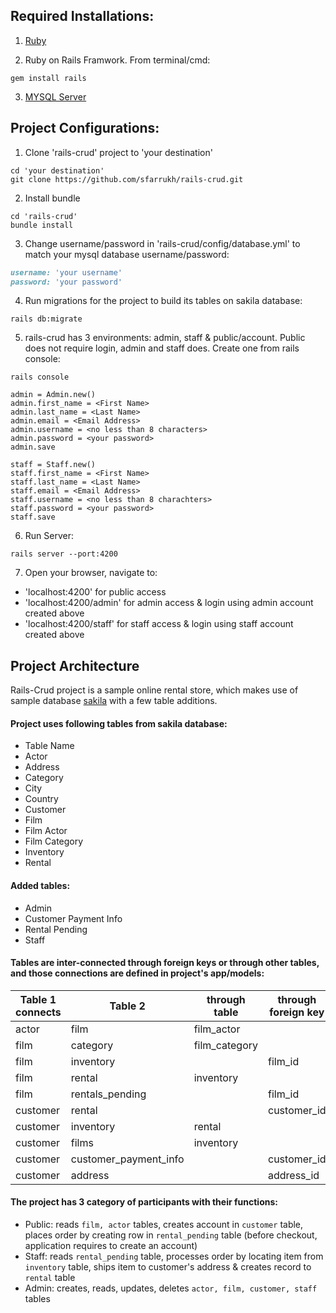 ## Required Installations:
1. [Ruby](https://www.ruby-lang.org/en/downloads/)
	
2. Ruby on Rails Framwork. From terminal/cmd:
```
gem install rails
```
3. [MYSQL Server](https://dev.mysql.com/downloads/mysql/)



## Project Configurations:
1. Clone 'rails-crud' project to 'your destination'
```
cd 'your destination'
git clone https://github.com/sfarrukh/rails-crud.git
```

2. Install bundle
```
cd 'rails-crud'
bundle install
```
3. Change username/password in 'rails-crud/config/database.yml' to match your mysql database username/password:
```ruby
username: 'your username'
password: 'your password'
```

4. Run migrations for the project to build its tables on sakila database:
```
rails db:migrate
```

5. rails-crud has 3 environments: admin, staff & public/account. Public does not require login, admin and staff does. Create one from rails console:
```
rails console

admin = Admin.new()
admin.first_name = <First Name>
admin.last_name = <Last Name>
admin.email = <Email Address>
admin.username = <no less than 8 characters>
admin.password = <your password>
admin.save

staff = Staff.new()
staff.first_name = <First Name>
staff.last_name = <Last Name>
staff.email = <Email Address>
staff.username = <no less than 8 charachters>
staff.password = <your password>
staff.save
```

6. Run Server:
```
rails server --port:4200
```

7. Open your browser, navigate to:
* 'localhost:4200' for public access
* 'localhost:4200/admin' for admin access & login using admin account created above
* 'localhost:4200/staff' for staff access & login using staff account created above


## Project Architecture
Rails-Crud project is a sample online rental store, which makes use of sample database [sakila](https://dev.mysql.com/doc/sakila/en/) with a few table additions.

#### Project uses following tables from sakila database:
* Table Name
* Actor
* Address
* Category
* City
* Country
* Customer
* Film
* Film Actor
* Film Category
* Inventory
* Rental


#### Added tables:
* Admin
* Customer Payment Info
* Rental Pending
* Staff


#### Tables are inter-connected through foreign keys or through other tables, and those connections are defined in project's app/models:

| Table 1 connects	| Table 2				| through table	| through foreign key 	|
|-------------------|-----------------------|---------------|-----------------------|
| actor				| film					| film_actor	|					  	|
| film 				| category 				| film_category	|						|
| film 				| inventory 			| 				| film_id				|
| film 				| rental 				| inventory 	| 						|
| film 				| rentals_pending		| 				| film_id 				|
| customer 			| rental 				| 				| customer_id 			|
| customer 			| inventory 			| rental 		| 						|
| customer 			| films 				| inventory 	| 						|
| customer 			| customer_payment_info	| 				| customer_id 			|
| customer 			| address 				| 				| address_id 			|

#### The project has 3 category of participants with their functions:

* Public: reads `film, actor` tables, creates account in `customer` table, places order by creating row in `rental_pending` table (before checkout, application requires to create an account)
* Staff: reads `rental_pending` table, processes order by locating item from `inventory` table, ships item to customer's address & creates record to `rental` table
* Admin: creates, reads, updates, deletes `actor, film, customer, staff` tables

